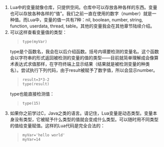 1. Lua中的变量就像仓库，只提供空间。仓库中可以存放各种各样的东西。变量也可以存放各种各样的“值”。我们之前一直在使用的数字（number）就是一种值。而Lua中，变量的值一共有7种：nil, boolean, number, string, function, userdata, thread, table。其他的变量我会在其他章节陆续介绍。
10. 可以这样查看变量值的类型：
    >```
    >type(myVar)
    >```
    type是个函数名，我会在以后介绍函数。括号内填要检测的变量名。这个函数会以字符串的形式返回被检测的变量的值的类型——目前就简单理解成会像算术表达式求值那样，在字符终端上显示结果（结果就是被检测变量的种类名）。尝试执行下列代码，由于result被赋予了数字值，所以会显示number。
    >```
    >result=3*3-2
    >type(result)
    >```
    type也能直接检测值：
    >```
    >type(15)
    >```
11. 如果你之前学过C，Java之类的语言。请记住，Lua变量是动态类型。变量本身没有类型，它被赋予什么类型的值就会变成什么类型。可以随时用不同类型的值给变量赋值。这样的Lua代码是完全合法的：
    >```
    >myVar='hello world'
    >myVar=14
    >```
